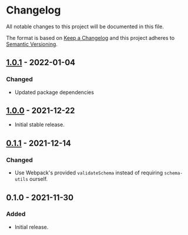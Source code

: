 # Changelog

All notable changes to this project will be documented in this file.

The format is based on [Keep a Changelog](https://keepachangelog.com/en/1.0.0/)
and this project adheres to [Semantic Versioning](https://semver.org/spec/v2.0.0.html).

## [1.0.1] - 2022-01-04
### Changed
- Updated package dependencies

## [1.0.0] - 2021-12-22

- Initial stable release.

## [0.1.1] - 2021-12-14
### Changed
- Use Webpack's provided `validateSchema` instead of requiring `schema-utils` ourself.

## 0.1.0 - 2021-11-30
### Added
- Initial release.

[1.0.1]: https://github.com/Automattic/remove-asset-webpack-plugin/compare/v1.0.0...v1.0.1
[1.0.0]: https://github.com/Automattic/remove-asset-webpack-plugin/compare/v0.1.1...v1.0.0
[0.1.1]: https://github.com/Automattic/remove-asset-webpack-plugin/compare/v0.1.0...v0.1.1
